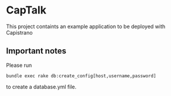 # CapTalk
This project containts an example application to be deployed with Capistrano

## Important notes

Please run

```
bundle exec rake db:create_config[host,username,password]
```
to create a database.yml file.
